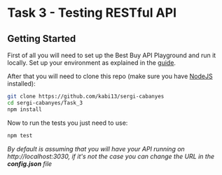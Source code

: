 # Task 3 - Testing RESTful API

## Getting Started

First of all you will need to set up the Best Buy API Playground and run it locally.
Set up your environment as explained in the [guide](https://github.com/bestbuy/api-playground/#getting-started).

After that you will need to clone this repo (make sure you have [NodeJS](https://nodejs.org/) installed):

```bash
git clone https://github.com/kabi13/sergi-cabanyes
cd sergi-cabanyes/Task_3
npm install
```

Now to run the tests you just need to use:

```bash
npm test
```

*By default is assuming that you will have your API running on http://localhost:3030, if it's not the case you can change the URL in the ***config.json*** file*

